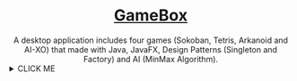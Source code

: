 <div align="center">
  <a href="https://github.com/Abanoub-Asaad/Game-Box">
    <h1>GameBox</h1>
  </a>
  A desktop application includes four games (Sokoban, Tetris, Arkanoid and AI-XO) that made with Java, JavaFX, Design Patterns (Singleton and Factory) and AI (MinMax Algorithm).
</div>

<details><summary>CLICK ME</summary>
<p>



</p>
</details>



